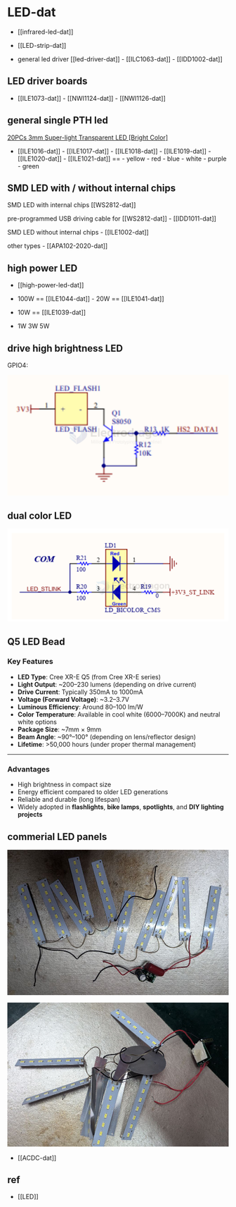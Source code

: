 
# LED-dat

- [[infrared-led-dat]]

- [[LED-strip-dat]] 
 
- general led driver [[led-driver-dat]] - [[ILC1063-dat]] - [[IDD1002-dat]]


## LED driver boards  

- [[ILE1073-dat]] - [[NWI1124-dat]] - [[NWI1126-dat]]


## general single PTH led 

[20PCs 3mm Super-light Transparent LED [Bright Color]](https://www.electrodragon.com/product/basic-led-100-pcs-3mm/)

- [[ILE1016-dat]] - [[ILE1017-dat]] - [[ILE1018-dat]] - [[ILE1019-dat]] - [[ILE1020-dat]] - [[ILE1021-dat]]
== - yellow - red - blue - white - purple - green 

## SMD LED with / without internal chips

SMD LED with internal chips [[WS2812-dat]]

pre-programmed USB driving cable for [[WS2812-dat]] - [[IDD1011-dat]]

SMD LED without internal chips - [[ILE1002-dat]]

other types - [[APA102-2020-dat]]



## high power LED 

- [[high-power-led-dat]]

- 100W == [[ILE1044-dat]] - 20W == [[ILE1041-dat]]

- 10W == [[ILE1039-dat]]

- 1W 3W 5W 


## drive high brightness LED 

GPIO4: 

![](2024-12-28-17-42-41.png)




## dual color LED 

![](2025-08-19-15-51-31.png)


## Q5 LED Bead 

### Key Features
- **LED Type**: Cree XR-E Q5 (from Cree XR-E series)
- **Light Output**: ~200–230 lumens (depending on drive current)
- **Drive Current**: Typically 350mA to 1000mA
- **Voltage (Forward Voltage)**: ~3.2–3.7V
- **Luminous Efficiency**: Around 80–100 lm/W
- **Color Temperature**: Available in cool white (6000–7000K) and neutral white options
- **Package Size**: ~7mm × 9mm
- **Beam Angle**: ~90°–100° (depending on lens/reflector design)
- **Lifetime**: >50,000 hours (under proper thermal management)

---

### Advantages
- High brightness in compact size
- Energy efficient compared to older LED generations
- Reliable and durable (long lifespan)
- Widely adopted in **flashlights**, **bike lamps**, **spotlights**, and **DIY lighting projects**


## commerial LED panels 

![](2025-09-01-20-27-22.png)

![](2025-09-01-20-28-25.png)

- [[ACDC-dat]]


## ref 

- [[LED]]